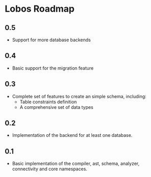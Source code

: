 # Lobos Roadmap

## 0.5

 * Support for more database backends

## 0.4

 * Basic support for the migration feature

## 0.3

 * Complete set of features to create an simple schema, including:
   * Table constraints definition
   * A comprehensive set of data types

## 0.2

 * Implementation of the backend for at least one database.

## 0.1

 * Basic implementation of the compiler, ast, schema, analyzer,
   connectivity and core namespaces.
